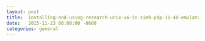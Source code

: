 ```yaml
---
layout:	post
title:	installing-and-using-research-unix-v6-in-simh-pdp-11-40-emulator
date:	2015-11-23 00:00:00 -0600
categories:	general
---
```


